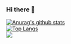 ### Hi there 👋
[![Anurag's github stats](https://github-readme-stats.vercel.app/api?username=karta13373580&theme=gruvbox)](https://github.com/USERNAME/github-readme-stats)  
[![Top Langs](https://github-readme-stats.vercel.app/api/top-langs/?username=karta13373580&layout=compact&theme=gruvbox)](https://github.com/USERNAME/github-readme-stats)  
![](https://img.shields.io/badge/%E6%92%B0%E5%AF%AB%E5%B7%A5%E5%85%B7-Vs%20code-blue)


<!--
**karta13373580/karta13373580** is a ✨ _special_ ✨ repository because its `README.md` (this file) appears on your GitHub profile.

Here are some ideas to get you started:

- 🔭 I’m currently working on ...
- 🌱 I’m currently learning ...
- 👯 I’m looking to collaborate on ...
- 🤔 I’m looking for help with ...
- 💬 Ask me about ...
- 📫 How to reach me: ...
- 😄 Pronouns: ...
- ⚡ Fun fact: ...
-->
